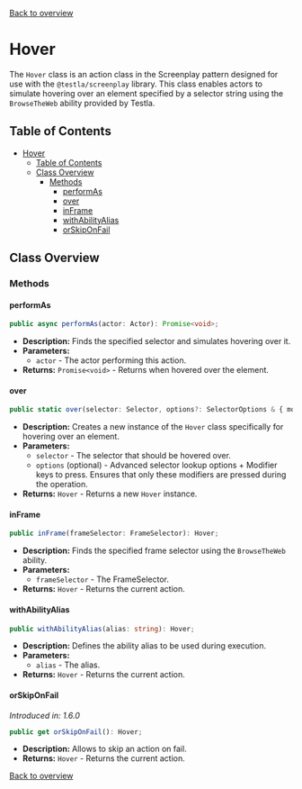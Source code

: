 [Back to overview](../../screenplay_elements.md)

# Hover

The `Hover` class is an action class in the Screenplay pattern designed for use with the `@testla/screenplay` library. This class enables actors to simulate hovering over an element specified by a selector string using the `BrowseTheWeb` ability provided by Testla.

## Table of Contents

- [Hover](#hover)
  - [Table of Contents](#table-of-contents)
  - [Class Overview](#class-overview)
    - [Methods](#methods)
      - [performAs](#performas)
      - [over](#over)
      - [inFrame](#inframe)
      - [withAbilityAlias](#withabilityalias)
      - [orSkipOnFail](#orskiponfail)

## Class Overview

### Methods

#### performAs

```typescript
public async performAs(actor: Actor): Promise<void>;
```

- **Description:** Finds the specified selector and simulates hovering over it.
- **Parameters:**
  - `actor` - The actor performing this action.
- **Returns:** `Promise<void>` - Returns when hovered over the element.

#### over

```typescript
public static over(selector: Selector, options?: SelectorOptions & { modifiers?: ('Alt' | 'Control' | 'Meta' | 'Shift')[] }): Hover;
```

- **Description:** Creates a new instance of the `Hover` class specifically for hovering over an element.
- **Parameters:**
  - `selector` - The selector that should be hovered over.
  - `options` (optional) - Advanced selector lookup options + Modifier keys to press. Ensures that only these modifiers are pressed during the operation.
- **Returns:** `Hover` - Returns a new `Hover` instance.

#### inFrame

```typescript
public inFrame(frameSelector: FrameSelector): Hover;
```

- **Description:** Finds the specified frame selector using the `BrowseTheWeb` ability.
- **Parameters:**
  - `frameSelector` - The FrameSelector.
- **Returns:** `Hover` - Returns the current action.

#### withAbilityAlias

```typescript
public withAbilityAlias(alias: string): Hover;
```

- **Description:** Defines the ability alias to be used during execution.
- **Parameters:**
  - `alias` - The alias.
- **Returns:** `Hover` - Returns the current action.

#### orSkipOnFail

*Introduced in: 1.6.0*

```typescript
public get orSkipOnFail(): Hover;
```

- **Description:** Allows to skip an action on fail.
- **Returns:** `Hover` - Returns the current action.

[Back to overview](../../screenplay_elements.md)